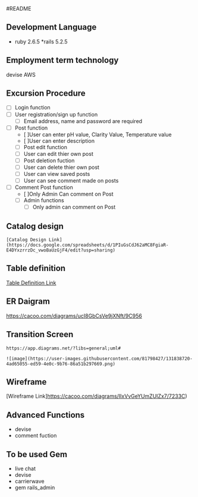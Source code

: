 #README

## Development Language
   * ruby 2.6.5
   *rails 5.2.5
## Employment term technology
   devise
   AWS
## Excursion Procedure
- [ ] Login function
- [ ] User registration/sign up function
  - [ ] Email address, name and password are required
- [ ] Post function
  - [ ]User can enter pH value, Clarity Value, Temperature value
  - [ ]User can enter description
  - [ ] Post edit function
  -  [ ] User can edit thier own post
  - [ ] Post deletion fuction
  - [ ]   User can delete thier own post
  - [ ]   User can view saved posts
  - [ ]   User can see comment made on posts
- [ ] Comment Post function
  - [ ]Only Admin Can comment on Post
  - [ ] Admin functions
    - [ ] Only admin can comment on Post  

## Catalog design
    [Catalog Design Link](https://docs.google.com/spreadsheets/d/1PIuGsCdJ62aMC8FgiaR-E4DYxzrrzDc_vwoBaUzGjF4/edit?usp=sharing)
## Table definition
  [Table Definition Link](https://docs.google.com/spreadsheets/d/1PIuGsCdJ62aMC8FgiaR-E4DYxzrrzDc_vwoBaUzGjF4/edit?usp=sharing)
## ER Daigram
  https://cacoo.com/diagrams/ucI8GbCsVe9jXNft/9C956
## Transition Screen
    https://app.diagrams.net/?libs=general;uml#
    
    ![image](https://user-images.githubusercontent.com/81798427/131838720-4ad65055-ed59-4e0c-9b76-86a51b297669.png)

## Wireframe
[Wireframe Link]https://cacoo.com/diagrams/IIxVvGeYUmZUIZx7/7233C)

## Advanced Functions
   * devise
   * comment fuction

## To be used Gem
   * live chat
   * devise
   * carrierwave
   * gem rails_admin
